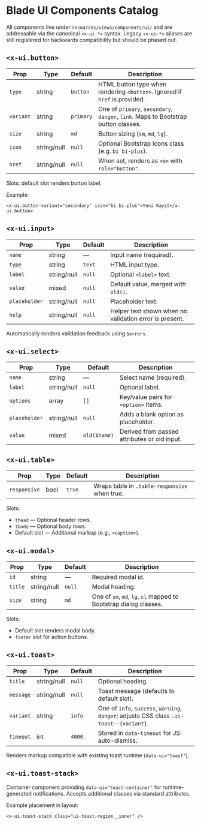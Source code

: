 # Blade UI Components Catalog

All components live under `resources/views/components/ui/` and are addressable via the canonical `<x-ui.*>` syntax. Legacy `<x-ui-*>`
aliases are still registered for backwards compatibility but should be phased out.

## `<x-ui.button>`

| Prop | Type | Default | Description |
| --- | --- | --- | --- |
| `type` | string | `button` | HTML button type when rendering `<button>`. Ignored if `href` is provided. |
| `variant` | string | `primary` | One of `primary`, `secondary`, `danger`, `link`. Maps to Bootstrap button classes. |
| `size` | string | `md` | Button sizing (`sm`, `md`, `lg`). |
| `icon` | string/null | `null` | Optional Bootstrap Icons class (e.g. `bi bi-plus`). |
| `href` | string/null | `null` | When set, renders as `<a>` with `role="button"`. |

Slots: default slot renders button label.

Example:

```blade
<x-ui.button variant="secondary" icon="bi bi-plus">Yeni Kayıt</x-ui.button>
```

## `<x-ui.input>`

| Prop | Type | Default | Description |
| --- | --- | --- | --- |
| `name` | string | — | Input name (required). |
| `type` | string | `text` | HTML input type. |
| `label` | string/null | `null` | Optional `<label>` text. |
| `value` | mixed | `null` | Default value, merged with `old()`. |
| `placeholder` | string/null | `null` | Placeholder text. |
| `help` | string/null | `null` | Helper text shown when no validation error is present. |

Automatically renders validation feedback using `$errors`.

## `<x-ui.select>`

| Prop | Type | Default | Description |
| --- | --- | --- | --- |
| `name` | string | — | Select name (required). |
| `label` | string/null | `null` | Optional label. |
| `options` | array | `[]` | Key/value pairs for `<option>` items. |
| `placeholder` | string/null | `null` | Adds a blank option as placeholder. |
| `value` | mixed | `old($name)` | Derived from passed attributes or old input. |

## `<x-ui.table>`

| Prop | Type | Default | Description |
| --- | --- | --- | --- |
| `responsive` | bool | `true` | Wraps table in `.table-responsive` when true. |

Slots:

* `thead` — Optional header rows.
* `tbody` — Optional body rows.
* Default slot — Additional markup (e.g., `<caption>`).

## `<x-ui.modal>`

| Prop | Type | Default | Description |
| --- | --- | --- | --- |
| `id` | string | — | Required modal id. |
| `title` | string/null | `null` | Modal heading. |
| `size` | string | `md` | One of `sm`, `md`, `lg`, `xl` mapped to Bootstrap dialog classes. |

Slots:

* Default slot renders modal body.
* `footer` slot for action buttons.

## `<x-ui.toast>`

| Prop | Type | Default | Description |
| --- | --- | --- | --- |
| `title` | string/null | `null` | Optional heading. |
| `message` | string/null | `null` | Toast message (defaults to default slot). |
| `variant` | string | `info` | One of `info`, `success`, `warning`, `danger`; adjusts CSS class `.ui-toast--{variant}`. |
| `timeout` | int | `4000` | Stored in `data-timeout` for JS auto-dismiss. |

Renders markup compatible with existing toast runtime (`data-ui="toast"`).

## `<x-ui.toast-stack>`

Container component providing `data-ui="toast-container"` for runtime-generated notifications. Accepts additional classes via standard attributes.

Example placement in layout:

```blade
<x-ui.toast-stack class="ui-toast-region__inner" />
```
